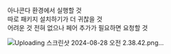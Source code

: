 아나콘다 환경에서 실행할 것   
따로 패키지 설치하기가 더 귀찮을 것   
어려운 것 전혀 없으나 페어 추가가 필요하면 요청할 것   

![Uploading 스크린샷 2024-08-28 오전 2.38.42.png…]()

